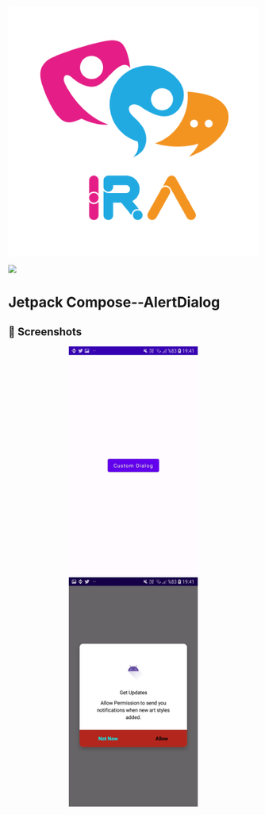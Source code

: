 ![Now in Android](https://github.com/hkubratkn/List-JumpToTop/blob/main/images/unnamed%20(1).png "Ira")

<a href="https://play.google.com/store/apps/details?id=com.kapirti.ira"><img src="https://play.google.com/intl/en_us/badges/static/images/badges/en_badge_web_generic.png" height="70"></a>

# Jetpack Compose--AlertDialog

## :camera_flash: Screenshots
<p align="center">
  <img src="/images/Screenshot_20220419-194108_Group Work.jpg" width="260">
  <img src="/images/Screenshot_20220419-194120_Group Work.jpg" width="260">
</p>
